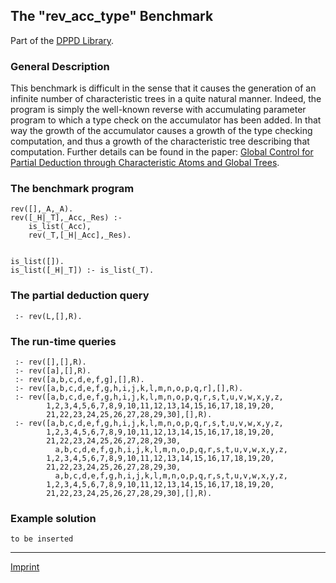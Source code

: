The "rev\_acc\_type" Benchmark
------------------------------

Part of the [DPPD Library](../dppd.html).

### General Description

This benchmark is difficult in the sense that it causes the generation
of an infinite number of characteristic trees in a quite natural manner.
Indeed, the program is simply the well-known reverse with accumulating
parameter program to which a type check on the accumulator has been
added. In that way the growth of the accumulator causes a growth of the
type checking computation, and thus a growth of the characteristic tree
describing that computation. Further details can be found in the paper:
[Global Control for Partial Deduction through Characteristic Atoms and
Global
Trees](/cwis/research/dtai/publications/abstracts.95.html#CW220.abstract).

### The benchmark program

    rev([],_A,_A).
    rev([_H|_T],_Acc,_Res) :-
        is_list(_Acc),
        rev(_T,[_H|_Acc],_Res).


    is_list([]).
    is_list([_H|_T]) :- is_list(_T).

### The partial deduction query

     :- rev(L,[],R).

### The run-time queries

     :- rev([],[],R).
     :- rev([a],[],R).
     :- rev([a,b,c,d,e,f,g],[],R).
     :- rev([a,b,c,d,e,f,g,h,i,j,k,l,m,n,o,p,q,r],[],R).
     :- rev([a,b,c,d,e,f,g,h,i,j,k,l,m,n,o,p,q,r,s,t,u,v,w,x,y,z,
            1,2,3,4,5,6,7,8,9,10,11,12,13,14,15,16,17,18,19,20,
            21,22,23,24,25,26,27,28,29,30],[],R).
     :- rev([a,b,c,d,e,f,g,h,i,j,k,l,m,n,o,p,q,r,s,t,u,v,w,x,y,z,
            1,2,3,4,5,6,7,8,9,10,11,12,13,14,15,16,17,18,19,20,
            21,22,23,24,25,26,27,28,29,30,
              a,b,c,d,e,f,g,h,i,j,k,l,m,n,o,p,q,r,s,t,u,v,w,x,y,z,
            1,2,3,4,5,6,7,8,9,10,11,12,13,14,15,16,17,18,19,20,
            21,22,23,24,25,26,27,28,29,30,
              a,b,c,d,e,f,g,h,i,j,k,l,m,n,o,p,q,r,s,t,u,v,w,x,y,z,
            1,2,3,4,5,6,7,8,9,10,11,12,13,14,15,16,17,18,19,20,
            21,22,23,24,25,26,27,28,29,30],[],R).

### Example solution

    to be inserted

------------------------------------------------------------------------

[Imprint](http://www.stups.uni-duesseldorf.de/w/Imprint)
